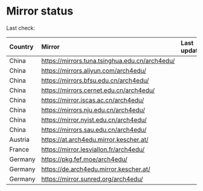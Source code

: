 <script src="./time.js"></script>
# Mirror status
Last check: <script type="text/javascript">localize(1725434368.878257);</script>

|Country|Mirror|Last update|
|:------|:-----|:----------|
|China|https://mirrors.tuna.tsinghua.edu.cn/arch4edu/|<script type="text/javascript">localize(1725389236);</script>|
|China|https://mirrors.aliyun.com/arch4edu/|<script type="text/javascript">localize(1725389236);</script>|
|China|https://mirrors.bfsu.edu.cn/arch4edu/|<script type="text/javascript">localize(1725389236);</script>|
|China|https://mirrors.cernet.edu.cn/arch4edu/|<script type="text/javascript">localize(1725389236);</script>|
|China|https://mirror.iscas.ac.cn/arch4edu/|<script type="text/javascript">localize(1725389236);</script>|
|China|https://mirrors.nju.edu.cn/arch4edu/|<script type="text/javascript">localize(1725345823);</script>|
|China|https://mirror.nyist.edu.cn/arch4edu/|<script type="text/javascript">localize(1725389236);</script>|
|China|https://mirrors.sau.edu.cn/arch4edu/|<script type="text/javascript">localize(1725389236);</script>|
|Austria|https://at.arch4edu.mirror.kescher.at/|<script type="text/javascript">localize(1725389236);</script>|
|France|https://mirror.lesviallon.fr/arch4edu/|<script type="text/javascript">localize(1725389236);</script>|
|Germany|https://pkg.fef.moe/arch4edu/|<script type="text/javascript">localize(1725389236);</script>|
|Germany|https://de.arch4edu.mirror.kescher.at/|<script type="text/javascript">localize(1725389236);</script>|
|Germany|https://mirror.sunred.org/arch4edu/|<script type="text/javascript">localize(1725389236);</script>|

<script src="./tablefilter/tablefilter.js"></script>
<script src="./table.js"></script>